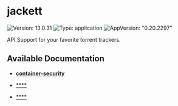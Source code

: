 # jackett

![Version: 13.0.31](https://img.shields.io/badge/Version-13.0.31-informational?style=flat-square) ![Type: application](https://img.shields.io/badge/Type-application-informational?style=flat-square) ![AppVersion: "0.20.2297"](https://img.shields.io/badge/AppVersion-"0.20.2297"-informational?style=flat-square)

API Support for your favorite torrent trackers.

## Available Documentation

- [**container-security**](charts/stable/jackett/CHANGELOG)

- [****](charts/stable/jackett/container-security)

- [****](charts/stable/jackett/helm-security)

